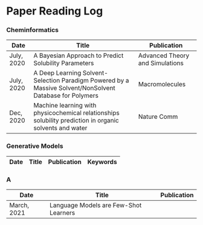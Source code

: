 # Paper Reading Log

### Cheminformatics

Date | Title | Publication
---- | ---- | ---- 
July, 2020 | A Bayesian Approach to Predict Solubility Parameters |  Advanced Theory and Simulations 
July, 2020 | A Deep Learning Solvent-Selection Paradigm Powered by a Massive Solvent/NonSolvent Database for Polymers | Macromolecules
Dec, 2020 | Machine learning with physicochemical relationships solubility prediction in organic solvents and water | Nature Comm



### Generative Models
Date | Title | Publication | Keywords 
---- | ---- | ---- | ----

### A
Date | Title | Publication
---- | ---- | ---- 
March, 2021 | Language Models are Few-Shot Learners | 
